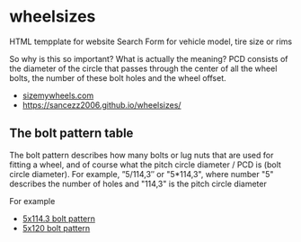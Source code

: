 # wheelsizes
HTML tempplate for website
Search Form for vehicle model, tire size or rims

So why is this so important? What is actually the meaning? PCD consists of the diameter of the circle that passes through the center of all the wheel bolts, the number of these bolt holes and the wheel offset.

- [sizemywheels.com](https://sizemywheels.com/ "sizemywheels")
- https://sancezz2006.github.io/wheelsizes/

## The bolt pattern table
The bolt pattern describes how many bolts or lug nuts that are used for fitting a wheel, and of course what the pitch circle diameter / PCD is (bolt circle diameter). For example, ”5/114,3″ or "5*114,3", where number "5" describes the number of holes and "114,3" is the pitch circle diameter

For example

- [5x114.3 bolt pattern](https://sizemywheels.com/lz-pcd/5-114.3 "5x114.3 bolt pattern")
- [5x120 bolt pattern](https://sizemywheels.com/lz-pcd/5-120 "5x120 bolt pattern")


